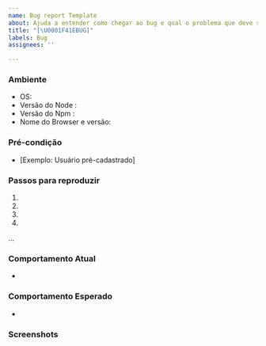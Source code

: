```yaml
---
name: Bug report Template
about: Ajuda a entender como chegar ao bug e qual o problema que deve ser tratado
title: "[\U0001F41EBUG]"
labels: Bug
assignees: ''

---
```


### Ambiente
* OS:
* Versão do Node :
* Versão do Npm :
* Nome do Browser e versão:
 
### Pré-condição
* [Exemplo: Usuário pré-cadastrado]
 
### Passos para reproduzir
1.
2.
3.
4.
...
 
### Comportamento Atual
*
 
### Comportamento Esperado
*

### Screenshots
